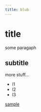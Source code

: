 ```yaml
---
title: blub
---
```


# title

some paragaph

## subtitle

more stuff...

- l1
- l2
- l3



[sample](/images/sample_fig.png)
